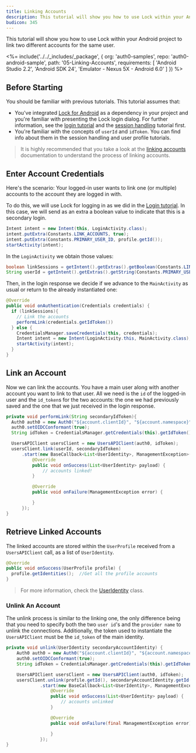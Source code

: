 ```yaml
---
title: Linking Accounts
description: This tutorial will show you how to use Lock within your Android project to link two different accounts for the same user.
budicon: 345
---
```


This tutorial will show you how to use Lock within your Android project to link two different accounts for the same user.

<%= include('../../_includes/_package', {
  org: 'auth0-samples',
  repo: 'auth0-android-sample',
  path: '05-Linking-Accounts',
  requirements: [
    'Android Studio 2.2',
    'Android SDK 24',
    'Emulator - Nexus 5X - Android 6.0'
  ]
}) %>

## Before Starting

You should be familiar with previous tutorials. This tutorial assumes that:

* You've integrated [Lock for Android](https://github.com/auth0/Lock.Android) as a dependency in your project and you're familiar with presenting the Lock login dialog. For further information, see the [login tutorial](/quickstart/native/android/01-login) and the [session handling](/quickstart/native/android/03-session-handling) tutorial first.
* You're familiar with the concepts of `userId` and `idToken`. You can find info about them in the session handling and user profile tutorials.

> It is highly recommended that you take a look at the [linking accounts](/link-accounts) documentation to understand the process of linking accounts.

## Enter Account Credentials

Here's the scenario: Your logged-in user wants to link one (or multiple) accounts to the account they are logged in with.

To do this, we will use Lock for logging in as we did in the [Login tutorial](01-login). In this case, we will send as an extra a boolean value to indicate that this is a secondary login.

```java
Intent intent = new Intent(this, LoginActivity.class);
intent.putExtra(Constants.LINK_ACCOUNTS, true);
intent.putExtra(Constants.PRIMARY_USER_ID, profile.getId());
startActivity(intent);
```

In the `LoginActivity` we obtain those values:

```java
boolean linkSessions = getIntent().getExtras().getBoolean(Constants.LINK_ACCOUNTS, false);
String userId = getIntent().getExtras().getString(Constants.PRIMARY_USER_ID);
```

Then, in the login response we decide if we advance to the `MainActivity` as usual or return to the already instantiated one:

```java
@Override
public void onAuthentication(Credentials credentials) {
  if (linkSessions){
    // Link the accounts
    performLink(credentials.getIdToken())
  } else {
    CredentialsManager.saveCredentials(this, credentials);
    Intent intent = new Intent(LoginActivity.this, MainActivity.class);
    startActivity(intent);
  }
}
```

## Link an Account

Now we can link the accounts. You have a main user along with another account you want to link to that user. All we need is the `id` of the logged-in user and the `id_token`s for the two accounts: the one we had previously saved and the one that we just received in the login response.

```java
private void performLink(String secondaryIdToken){
  Auth0 auth0 = new Auth0("${account.clientId}", "${account.namespace}");
  auth0.setOIDCConformant(true);
  String idToken = CredentialsManager.getCredentials(this).getIdToken();

  UsersAPIClient usersClient = new UsersAPIClient(auth0, idToken);
  usersClient.link(userId, secondaryIdToken)
      .start(new BaseCallback<List<UserIdentity>, ManagementException>() {
          @Override
          public void onSuccess(List<UserIdentity> payload) {
              // accounts linked!
          }

          @Override
          public void onFailure(ManagementException error) {

          }
      });
}

```

## Retrieve Linked Accounts

The linked accounts are stored within the `UserProfile` received from a `UsersAPIClient` call, as a list of `UserIdentity`.

```java
@Override
public void onSuccess(UserProfile profile) {
  profile.getIdentities();  //Get all the profile accounts
}
```

> For more information, check the [UserIdentity](https://github.com/auth0/Auth0.Android/blob/master/auth0/src/main/java/com/auth0/android/result/UserIdentity.java) class.


### Unlink An Account

The unlink process is similar to the linking one, the only difference being that you need to specify both the two `user id`'s and the `provider name` to unlink the connections. Additionally, the token used to instantiate the `UsersAPIClient` must be the `id_token` of the main identity.

```java
private void unlink(UserIdentity secondaryAccountIdentity) {
    Auth0 auth0 = new Auth0("${account.clientId}", "${account.namespace}");
    auth0.setOIDCConformant(true);
    String idToken = CredentialsManager.getCredentials(this).getIdToken();

    UsersAPIClient usersClient = new UsersAPIClient(auth0, idToken);    
    usersClient.unlink(profile.getId(), secondaryAccountIdentity.getId(), secondaryAccountIdentity.getProvider())
             .start(new BaseCallback<List<UserIdentity>, ManagementException>() {
                 @Override
                 public void onSuccess(List<UserIdentity> payload) {
                     // accounts unlinked
                 }

                 @Override
                 public void onFailure(final ManagementException error) {

                 }
             });
}
```
